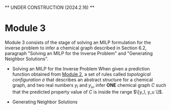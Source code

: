 ** UNDER CONSTRUCTION (2024.2.16) **

# Module 3

Module 3 consists of the stage of solving an MILP formulation for the inverse problem to infer a chemical graph described in Section 6.2, paragraph "Solving an MILP for the Inverse Problem" and "Generating Neighbor Solutions".

- Solving an MILP for the Inverse Problem
  When given a prediction function obtained from [Module 2](HPS/Module_2), a set of rules called *topological configuration* $\sigma$ that describes an abstract structure for a chemical graph, and two real numbers $y_l$ and $y_u$, infer **ONE** chemical graph $C$ such that the predicted property value of $C$ is inside the range $\[y_l, y_u  \]$.

- Generating Neighbor Solutions
